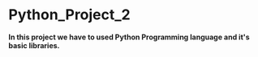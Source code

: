 # Python_Project_2
**In this project we have to used Python Programming language and it's basic libraries.**
